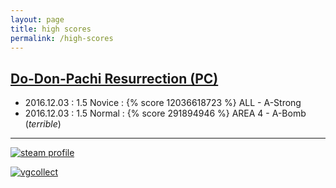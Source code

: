 ```yaml
---
layout: page
title: high scores
permalink: /high-scores
---
```

## [Do-Don-Pachi Resurrection (PC)](http://www.caveshmups.com/dodonpachi)

- 2016.12.03 : 1.5 Novice : {% score 12036618723 %} ALL - A-Strong
- 2016.12.03 : 1.5 Normal : {% score 291894946 %} AREA 4 - A-Bomb (_terrible_)

---

[![steam profile](http://steamsignature.com/profile/english/76561197982255149.png)](http://steamcommunity.com/id/komidore64/)

[![vgcollect](http://vgcollect.com/sig/komidore64.jpg)](http://vgcollect.com/komidore64)
